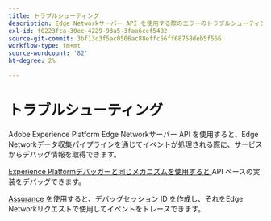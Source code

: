 ```yaml
---
title: トラブルシューティング
description: Edge Networkサーバー API を使用する際のエラーのトラブルシューティング方法を説明します。
exl-id: f0223fca-30ec-4229-93a5-3faa6cef5482
source-git-commit: 3bf13c3f5ac0506ac88effc56ff68758deb5f566
workflow-type: tm+mt
source-wordcount: '82'
ht-degree: 2%

---
```



# トラブルシューティング

Adobe Experience Platform Edge Networkサーバー API を使用すると、Edge Networkデータ収集パイプラインを通じてイベントが処理される際に、サービスからデバッグ情報を取得できます。

[Experience Platformデバッガーと同じメカニズムを使用すると ](https://experienceleague.adobe.com/docs/debugger-learn/tutorials/experience-platform-debugger/introduction-to-the-experience-platform-debugger.html)API ベースの実装をデバッグできます。

[Assurance](../assurance/home.md) を使用すると、デバッグセッション ID を作成し、それをEdge Networkリクエストで使用してイベントをトレースできます。
